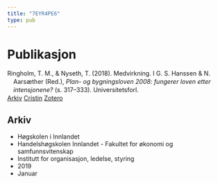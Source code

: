 ```yaml
---
title: "7EYR4PE6"
type: pub
---
```

<h1>Publikasjon</h1>
<article id="csl-bib-container-7EYR4PE6" class="csl-bib-container">
  <div class="csl-bib-body" style="line-height: 1.35; padding-left: 1em; text-indent:-1em;">
  <div class="csl-entry">Ringholm, T. M., &amp; Nyseth, T. (2018). Medvirkning. I G. S. Hanssen &amp; N. Aars&#xE6;ther (Red.), <i>Plan- og bygningsloven 2008: fungerer loven etter intensjonene?</i> (s. 317&#x2013;333). Universitetsforl.</div>
</div>
  <div class="csl-bib-buttons">
    <a href="#taxonomy-article-7EYR4PE6" class="csl-bib-button">Arkiv</a>
    <a href alt="Cristin URL" class="csl-bib-button">Cristin</a>
    <a href alt="Zotero URL" class="csl-bib-button">Zotero</a>
  </div>
  <div id="csl-bib-meta-container-7EYR4PE6"></div>
</article>
<div id="csl-bib-meta-7EYR4PE6" class="csl-bib-meta">
  <article id="taxonomy-article-7EYR4PE6" class="taxonomy-article">
    <h1>Arkiv</h1>
    <ul>
      <li>Høgskolen i Innlandet</li>
      <li>Handelshøgskolen Innlandet - Fakultet for økonomi og samfunnsvitenskap</li>
      <li>Institutt for organisasjon, ledelse, styring</li>
      <li>2019</li>
      <li>Januar</li>
    </ul>
  </article>
</div>
